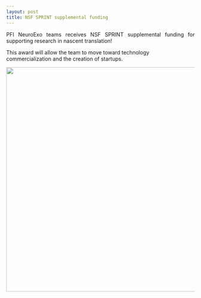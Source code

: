 ```yaml
---
layout: post
title: NSF SPRINT supplemental funding
---
```


<p align="justify"> PFI NeuroExo teams receives NSF SPRINT supplemental funding for supporting research in nascent translation!

This award will allow the team to move toward technology commercialization and the creation of startups. </p>

<div style="text-align:center"><img src="/photos/NeuroExo_team.png" width="600" /></div>

